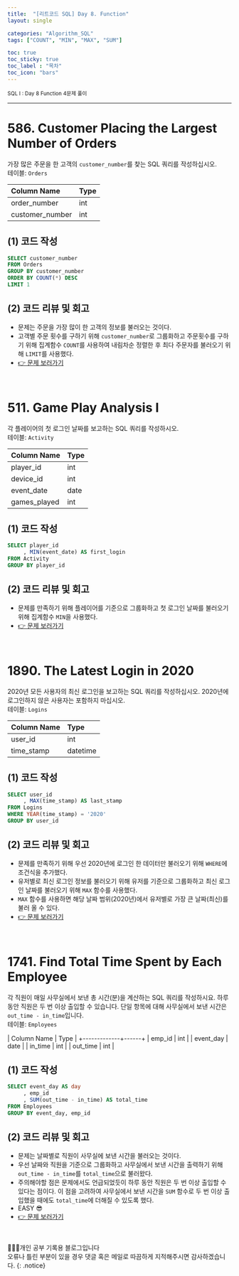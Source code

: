 ```yaml
---
title:  "[리트코드 SQL] Day 8. Function"
layout: single

categories: "Algorithm_SQL"
tags: ["COUNT", "MIN", "MAX", "SUM"]

toc: true
toc_sticky: true
toc_label : "목차"
toc_icon: "bars"
---
```


<small>SQL I : Day 8 Function 4문제 풀이</small>

***

# <span class="half_HL">586. Customer Placing the Largest Number of Orders</span>
가장 많은 주문을 한 고객의 ```customer_number```를 찾는 SQL 쿼리를 작성하십시오.<br>
테이블: ```Orders```

| Column Name     | Type     |
|:----------------|:---------|
| order_number    | int      |
| customer_number | int      |

## (1) 코드 작성
```sql
SELECT customer_number
FROM Orders
GROUP BY customer_number
ORDER BY COUNT(*) DESC 
LIMIT 1
```

## (2) 코드 리뷰 및 회고
- 문제는 주문을 가장 많이 한 고객의 정보를 불러오는 것이다. 
- 고객별 주문 횟수를 구하기 위해 ```customer_number```로 그룹화하고 주문횟수를 구하기 위해 집계함수 ```COUNT```를 사용하여 내림차순 정렬한 후 최다 주문자를 불러오기 위해 ```LIMIT```를 사용했다.
- [👉 문제 보러가기](https://leetcode.com/problems/customer-placing-the-largest-number-of-orders/?envType=study-plan&id=sql-i)

<br>

# <span class="half_HL">511. Game Play Analysis I</span>
각 플레이어의 첫 로그인 날짜를 보고하는 SQL 쿼리를 작성하시오.<br>
테이블: ```Activity```

| Column Name  | Type    |
|:-------------|:--------|
| player_id    | int     |
| device_id    | int     |
| event_date   | date    |
| games_played | int     |

## (1) 코드 작성
```sql
SELECT player_id
     , MIN(event_date) AS first_login
FROM Activity
GROUP BY player_id
```

## (2) 코드 리뷰 및 회고
- 문제를 만족하기 위해 플레이어를 기준으로 그룹화하고 첫 로그인 날짜를 불러오기 위해 집계함수 ```MIN```을 사용했다.
- [👉 문제 보러가기](https://leetcode.com/problems/game-play-analysis-i/?envType=study-plan&id=sql-i)

<br>

# <span class="half_HL">1890. The Latest Login in 2020</span>
2020년 모든 사용자의 최신 로그인을 보고하는 SQL 쿼리를 작성하십시오. 2020년에 로그인하지 않은 사용자는 포함하지 마십시오.<br>
테이블: ```Logins```

| Column Name    | Type     |
|:---------------|:---------|
| user_id        | int      |
| time_stamp     | datetime |

## (1) 코드 작성
```sql
SELECT user_id
     , MAX(time_stamp) AS last_stamp
FROM Logins
WHERE YEAR(time_stamp) = '2020'
GROUP BY user_id
```

## (2) 코드 리뷰 및 회고
- 문제를 만족하기 위해 우선 2020년에 로그인 한 데이터만 불러오기 위해 ```WHERE```에 조건식을 추가했다.
- 유저별로 최신 로그인 정보를 불러오기 위해 유저를 기준으로 그룹화하고 최신 로그인 날짜를 불러오기 위해 ```MAX``` 함수를 사용했다.
- ```MAX``` 함수를 사용하면 해당 날짜 범위(2020년)에서 유저별로 가장 큰 날짜(최신)를 불러 올 수 있다.
- [👉 문제 보러가기](https://leetcode.com/problems/the-latest-login-in-2020/?envType=study-plan&id=sql-i)

<br>

# <span class="half_HL">1741. Find Total Time Spent by Each Employee</span>
각 직원이 매일 사무실에서 보낸 총 시간(분)을 계산하는 SQL 쿼리를 작성하시요. 하루 동안 직원은 두 번 이상 출입할 수 있습니다. 단일 항목에 대해 사무실에서 보낸 시간은 ```out_time - in_time```입니다.<br>
테이블: ```Employees```

| Column Name | Type |
+-------------+------+
| emp_id      | int  |
| event_day   | date |
| in_time     | int  |
| out_time    | int  |

## (1) 코드 작성
```sql
SELECT event_day AS day
     , emp_id
     , SUM(out_time - in_time) AS total_time
FROM Employees
GROUP BY event_day, emp_id
```

## (2) 코드 리뷰 및 회고
- 문제는 날짜별로 직원이 사무실에 보낸 시간을 불러오는 것이다.
- 우선 날짜와 직원을 기준으로 그룹화하고 사무실에서 보낸 시간을 출력하기 위해 ```out_time - in_time```를 ```total_time```으로 불러왔다.
- 주의해야할 점은 문제에서도 언급되었듯이 하루 동안 직원은 두 번 이상 출입할 수 있다는 점이다. 이 점을 고려하여 사무실에서 보낸 시간을 ```SUM``` 함수로 두 번 이상 출입했을 때에도 ```total_time```에 더해질 수 있도록 했다.
- EASY 😎
- [👉 문제 보러가기](https://leetcode.com/problems/find-total-time-spent-by-each-employee/?envType=study-plan&id=sql-i)

<br>

👩🏻‍💻개인 공부 기록용 블로그입니다
<br>오류나 틀린 부분이 있을 경우 댓글 혹은 메일로 따끔하게 지적해주시면 감사하겠습니다.
{: .notice}